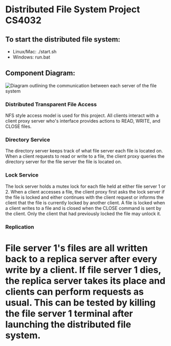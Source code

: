 # Distributed File System Project CS4032

## To start the distributed file system:
+ Linux/Mac: ./start.sh
+ Windows: run.bat

## Component Diagram:
![Diagram outlining the communication between each server of the file system](https://raw.githubusercontent.com/Conorbro/D.S.-Labs/master/DistributedFileSystem/Distributed%20File%20System.png)

### Distributed Transparent File Access

NFS style access model is used for this project. All clients interact with a client proxy server who's interface provides actions to READ, WRITE, and CLOSE files.

### Directory Service

The directory server keeps track of what file server each file is located on.
When a client requests to read or write to a file, the client proxy queries the directory server for the file server the file is located on.

### Lock Service

The lock server holds a mutex lock for each file held at either file server 1 or 2.
When a client accesses a file, the client proxy first asks the lock server if the file is locked and either continues with the client request or informs the client that the file is currently locked by another client.
A file is locked when a client writes to a file and is closed when the CLOSE command is sent by the client. Only the client that had previously locked the file may unlock it.

### Replication

File server 1's files are all written back to a replica server after every write by a client.
If file server 1 dies, the replica server takes its place and clients can perform requests as usual.
This can be tested by killing the file server 1 terminal after launching the distributed file system.
=======
